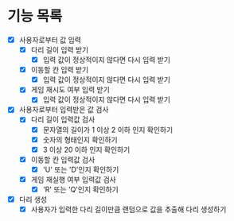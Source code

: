 # 기능 목록

- [x] 사용자로부터 값 입력
    - [x] 다리 길이 입력 받기
        - [x] 입력 값이 정상적이지 않다면 다시 입력 받기
    - [x] 이동할 칸 입력 받기
        - [x] 입력 값이 정상적이지 않다면 다시 입력 받기
    - [x] 게임 재시도 여부 입력 받기
        - [x] 입력 값이 정상적이지 않다면 다시 입력 받기

- [x] 사용자로부터 입력받은 값 검사
    - [x] 다리 길이 입력값 검사
        - [x] 문자열의 길이가 1 이상 2 이하 인지 확인하기
        - [x] 숫자의 형태인지 확인하기
        - [x] 3 이상 20 이하 인지 확인하기
    - [x] 이동할 칸 입력값 검사
        - [x] 'U' 또는 'D'인지 확인하기
    - [x] 게임 재실행 여부 입력값 검사
        - [x] 'R' 또는 'Q'인지 확인하기

- [x] 다리 생성
    - [x] 사용자가 입력한 다리 길이만큼 랜덤으로 값을 추출해 다리 생성하기
